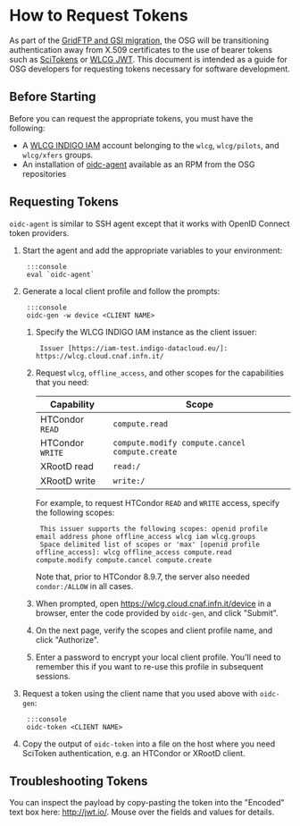 How to Request Tokens
=====================

As part of the [GridFTP and GSI migration](../policy/gridftp-gsi-migration.md), the OSG will be transitioning authentication
away from X.509 certificates to the use of bearer tokens such as [SciTokens](http://scitokens.org/) or
[WLCG JWT](https://twiki.cern.ch/twiki/bin/view/LCG/WLCGAuthorizationWG).
This document is intended as a guide for OSG developers for requesting tokens necessary for software development.

Before Starting
---------------

Before you can request the appropriate tokens, you must have the following:

-   A [WLCG INDIGO IAM](https://wlcg.cloud.cnaf.infn.it/) account belonging to the `wlcg`, `wlcg/pilots`, and `wlcg/xfers`
    groups.
-   An installation of [oidc-agent](https://indigo-dc.gitbook.io/oidc-agent/) available as an RPM from the OSG
    repositories

Requesting Tokens
-----------------

`oidc-agent` is similar to SSH agent except that it works with OpenID Connect token providers.

1. Start the agent and add the appropriate variables to your environment:

        :::console
        eval `oidc-agent`

1. Generate a local client profile and follow the prompts:

        :::console
        oidc-gen -w device <CLIENT NAME>

    1. Specify the WLCG INDIGO IAM instance as the client issuer:

            Issuer [https://iam-test.indigo-datacloud.eu/]: https://wlcg.cloud.cnaf.infn.it/

    1. Request `wlcg`, `offline_access`, and other scopes for the capabilities that you need:

        | **Capability**   | **Scope**                     |
        |------------------|-------------------------------|
        | HTCondor `READ`  | `compute.read`                |
        | HTCondor `WRITE` | `compute.modify compute.cancel compute.create` |
        | XRootD read      | `read:/`                      |
        | XRootD write     | `write:/`                     |

        For example, to request HTCondor `READ` and `WRITE` access, specify the following scopes:

            This issuer supports the following scopes: openid profile email address phone offline_access wlcg iam wlcg.groups
            Space delimited list of scopes or 'max' [openid profile offline_access]: wlcg offline_access compute.read compute.modify compute.cancel compute.create
    
        Note that, prior to HTCondor 8.9.7, the server also needed `condor:/ALLOW` in all cases.

    1. When prompted, open <https://wlcg.cloud.cnaf.infn.it/device> in a browser, enter the code provided by `oidc-gen`,
       and click "Submit".

    1. On the next page, verify the scopes and client profile name, and click "Authorize".

    1. Enter a password to encrypt your local client profile.
       You'll need to remember this if you want to re-use this profile in subsequent sessions.

1. Request a token using the client name that you used above with `oidc-gen`:

        :::console
        oidc-token <CLIENT NAME>

1. Copy the output of `oidc-token` into a file on the host where you need SciToken authentication, e.g. an HTCondor or
   XRootD client.

Troubleshooting Tokens
----------------------

You can inspect the payload  by copy-pasting the token into the "Encoded" text box here: <http://jwt.io/>.
Mouse over the fields and values for details.
